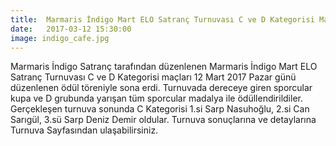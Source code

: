 ```yaml
---
title:  Marmaris İndigo Mart ELO Satranç Turnuvası C ve D Kategorisi Maçları Sona Erdi
date:   2017-03-12 15:30:00
image: indigo_cafe.jpg
---
```


Marmaris İndigo Satranç tarafından düzenlenen Marmaris İndigo Mart ELO Satranç Turnuvası C ve D Kategorisi maçları 12 Mart 2017 Pazar günü düzenlenen ödül töreniyle sona erdi.
Turnuvada dereceye giren sporcular kupa ve D grubunda yarışan tüm sporcular madalya ile ödüllendirildiler.
Gerçekleşen turnuva sonunda C Kategorisi 1.si Sarp Nasuhoğlu, 2.si Can Sarıgül, 3.sü Sarp Deniz Demir oldular.
Turnuva sonuçlarına ve detaylarına Turnuva Sayfasından ulaşabilirsiniz.
